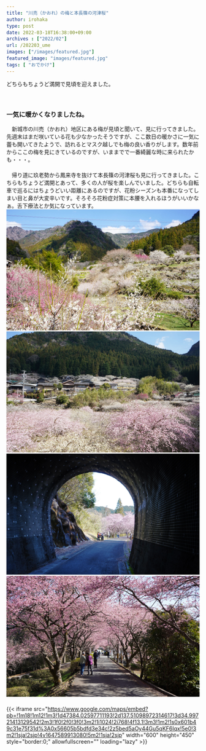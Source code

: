 ```yaml
---
title: "川売（かおれ）の梅と本長篠の河津桜"
author: irohaka
type: post
date: 2022-03-18T16:38:00+09:00
archives : ["2022/02"]
url: /202203_ume
images: ["/images/featured.jpg"]
featured_image: "images/featured.jpg"
tags: [ "おでかけ"]
---
```


どちらもちょうど満開で見頃を迎えました。    
<!--more-->
　  

### 一気に暖かくなりましたね。
　新城市の川売（かおれ）地区にある梅が見頃と聞いて、見に行ってきました。先週末はまだ咲いている花も少なかったそうですが、ここ数日の暖かさに一気に蕾も開いてきたようで、訪れるとマスク越しでも梅の良い香りがします。数年前からここの梅を見にきているのですが、いままでで一番綺麗な時に来られたかも・・・。  
　  
　帰り道に玖老勢から鳳来寺を抜けて本長篠の河津桜も見に行ってきました。こちらもちょうど満開とあって、多くの人が桜を楽しんでいました。どちらも自転車で巡るにはちょうどいい距離にあるのですが、花粉シーズンも本番になってしまい目と鼻が大変辛いです。そろそろ花粉症対策に本腰を入れるほうがいいかなぁ。舌下療法とか気になっています。
　  　  
![まさに春到来というかんじ](images/2022-03-18-01.jpg)  
![民家が梅に埋もれているよう](images/2022-03-18-02.jpg)  
![本長篠のトンネルから](images/2022-03-18-03.jpg)  
![いい季節になりました！](images/2022-03-18-04.jpg)  
　  
{{< iframe src="https://www.google.com/maps/embed?pb=!1m18!1m12!1m3!1d47384.02597711193!2d137.51098972314617!3d34.99721413129542!2m3!1f0!2f0!3f0!3m2!1i1024!2i768!4f13.1!3m3!1m2!1s0x601b49c31e75f31d%3A0x56605b5bdfd3e34c!2z5bed5aOy44Gu5qKF6Iqx!5e0!3m2!1sja!2sjp!4v1647589913080!5m2!1sja!2sjp" width="600" height="450" style="border:0;" allowfullscreen="" loading="lazy" >}}